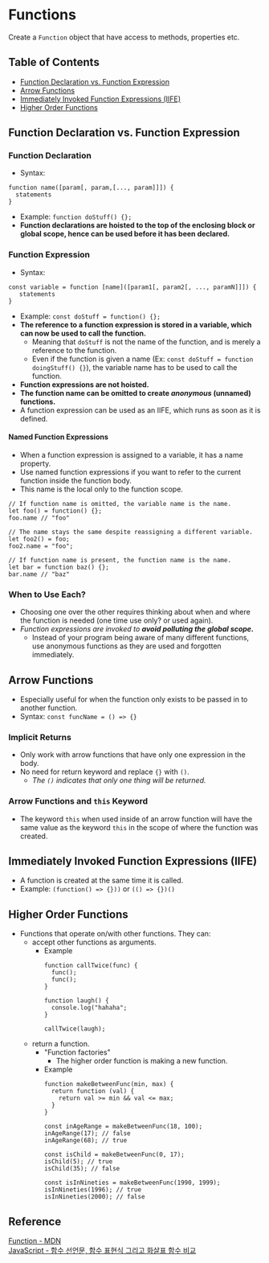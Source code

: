 # Functions
Create a `Function` object that have access to methods, properties etc.

## Table of Contents
- [Function Declaration vs. Function Expression](#function-declaration-vs-function-expression)
- [Arrow Functions](#arrow-functions)
- [Immediately Invoked Function Expressions (IIFE)](#immediately-invoked-function-expressions-iife)
- [Higher Order Functions](#higher-order-functions)

## Function Declaration vs. Function Expression
### Function Declaration
- Syntax:
```
function name([param[, param,[..., param]]]) {
  statements
}
```
- Example: `function doStuff() {};`
- **Function declarations are hoisted to the top of the enclosing block or global scope, hence can be used before it has been declared.**

### Function Expression
- Syntax:
```
const variable = function [name]([param1[, param2[, ..., paramN]]]) {
   statements
}
```
- Example: `const doStuff = function() {};`
- **The reference to a function expression is stored in a variable, which can now be used to call the function.**
  - Meaning that `doStuff` is not the name of the function, and is merely a reference to the function.
  - Even if the function is given a name (Ex: `const doStuff = function doingStuff() {}`), the variable name has to be used to call the function.
- **Function expressions are not hoisted.**
- **The function name can be omitted to create *anonymous* (unnamed) functions.**
- A function expression can be used as an IIFE, which runs as soon as it is defined.
#### Named Function Expressions
- When a function expression is assigned to a variable, it has a name property.
- Use named function expressions if you want to refer to the current function inside the function body.
- This name is the local only to the function scope.
```
// If function name is omitted, the variable name is the name.
let foo() = function() {};
foo.name // "foo"

// The name stays the same despite reassigning a different variable.
let foo2() = foo;
foo2.name = "foo";

// If function name is present, the function name is the name.
let bar = function baz() {};
bar.name // "baz"
```
### When to Use Each?
- Choosing one over the other requires thinking about when and where the function is needed (one time use only? or used again).
- *Function expressions are invoked to **avoid polluting the global scope.***
  - Instead of your program being aware of many different functions, use anonymous functions as they are used and forgotten immediately.

## Arrow Functions
- Especially useful for when the function only exists to be passed in to another function.
- Syntax: `const funcName = () => {}`
### Implicit Returns
- Only work with arrow functions that have only one expression in the body.
- No need for return keyword and replace `{}` with `()`.
  - *The `()` indicates that only one thing will be returned.*
### Arrow Functions and `this` Keyword
- The keyword `this` when used inside of an arrow function will have the same value as the keyword `this` in the scope of where the function was created.

## Immediately Invoked Function Expressions (IIFE)
- A function is created at the same time it is called.
- Example: `(function() => {}))` or `(() => {})()`

## Higher Order Functions
- Functions that operate on/with other functions. They can:
  - accept other functions as arguments.
    - Example
      ```
      function callTwice(func) {
        func();
        func();
      }
      
      function laugh() {
        console.log("hahaha";
      }
      
      callTwice(laugh);
      ```
  - return a function.
    - "Function factories"
      - The higher order function is making a new function.
    - Example
      ```
      function makeBetweenFunc(min, max) {
        return function (val) {
          return val >= min && val <= max;
        }
      }
      
      const inAgeRange = makeBetweenFunc(18, 100);
      inAgeRange(17); // false
      inAgeRange(68); // true
      
      const isChild = makeBetweenFunc(0, 17);
      isChild(5); // true
      isChild(35); // false
      
      const isInNineties = makeBetweenFunc(1990, 1999);
      isInNineties(1996); // true
      isInNineties(2000); // false
      ```

## Reference
[Function - MDN](https://developer.mozilla.org/en-US/docs/Web/JavaScript/Reference/Functions)  
[JavaScript - 함수 선언문, 함수 표현식 그리고 화살표 함수 비교](https://velog.io/@bigbrothershin/%EC%98%A4%EB%8A%98-%EA%B3%B5%EB%B6%80%ED%95%A0-%EA%B2%832020.1.30)

